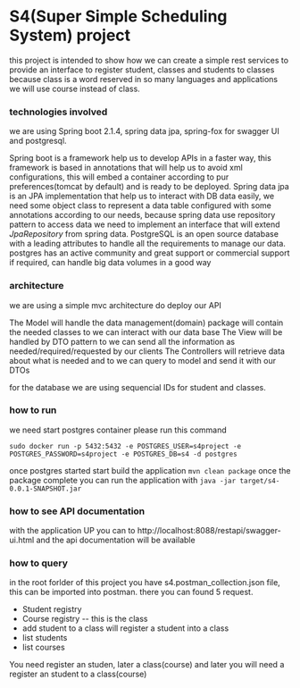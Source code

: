# S4(Super Simple Scheduling System) project
this project is intended to show how we can create a simple rest services to provide an interface to register student, classes and students to classes
because class is a word reserved in so many languages and applications we will use course instead of class.

### technologies involved
we are using Spring boot 2.1.4, spring data jpa, spring-fox for swagger UI and postgresql.

Spring boot is a framework help us to develop APIs in a faster way, this framework is based in annotations that will help us to avoid xml configurations, this will embed a container according to pur preferences(tomcat by default) and is ready to be deployed.
Spring data jpa is an JPA implementation that help us to interact with DB data easily, we need some object class to represent a data table configured with some annotations according to our needs, because spring data use repository pattern to access data we need to implement an interface that will extend *JpaRepository* from spring data.
PostgreSQL is an open source database with a leading attributes to handle all the requirements to manage our data. postgres has an active community and great support or commercial support if required, can handle big data volumes in a good way

### architecture
we are using a simple mvc architecture do deploy our API

The Model will handle the data management(domain) package will contain the needed classes to we can interact with our data base
The View will be handled by DTO pattern to we can send all the information as needed/required/requested by our clients
The Controllers will retrieve data about what is needed and to we can query to model and send it with our DTOs

for the database we are using sequencial IDs for student and classes.
### how to run

we need start postgres container please run this command
```
sudo docker run -p 5432:5432 -e POSTGRES_USER=s4project -e POSTGRES_PASSWORD=s4project -e POSTGRES_DB=s4 -d postgres
```
once postgres started start build the application
``` mvn clean package ```
once the package complete you can run the application with
``` java -jar target/s4-0.0.1-SNAPSHOT.jar ```
### how to see API documentation
with the application UP you can to http://localhost:8088/restapi/swagger-ui.html and the api documentation will be available

### how to query
in the root forlder of this project you have s4.postman_collection.json file, this can be imported into postman.
there you can found 5 request.
* Student registry
* Course registry  -- this is the class
* add student to a class  will register a student into a class
* list students
* list courses
 
You need register an studen, later a class(course) and later you will need a register an student to a class(course)